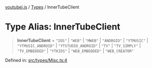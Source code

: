 [youtubei.js](../../../../README.md) / [Types](../README.md) / InnerTubeClient

# Type Alias: InnerTubeClient

> **InnerTubeClient** = `"IOS"` \| `"WEB"` \| `"MWEB"` \| `"ANDROID"` \| `"YTMUSIC"` \| `"YTMUSIC_ANDROID"` \| `"YTSTUDIO_ANDROID"` \| `"TV"` \| `"TV_SIMPLY"` \| `"TV_EMBEDDED"` \| `"YTKIDS"` \| `"WEB_EMBEDDED"` \| `"WEB_CREATOR"`

Defined in: [src/types/Misc.ts:4](https://github.com/LuanRT/YouTube.js/blob/0733f60b57877f6b8b87dfd5cc6195b5085f5c09/src/types/Misc.ts#L4)
